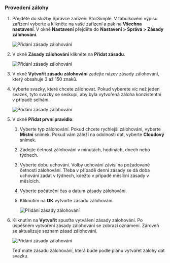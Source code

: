 <!--author=alkohli last changed: 01/12/17-->

### <a name="to-take-a-backup"></a>Provedení zálohy

1. Přejděte do služby Správce zařízení StorSimple. V tabulkovém výpisu zařízení vyberte a klikněte na vaše zařízení a pak na **Všechna nastavení**. V okně **Nastavení** přejděte do **Nastavení > Správa > Zásady zálohování**.

    ![Přidání zásady zálohování](./media/storsimple-8000-take-backup/step8takebu1.png)

2. V okně **Zásady zálohování** klikněte na **Přidat zásadu**.

    ![Přidání zásady zálohování](./media/storsimple-8000-take-backup/step8takebu2.png)

3. V okně **Vytvořit zásadu zálohování** zadejte název zásady zálohování, který obsahuje 3 až 150 znaků.

4. Vyberte svazky, které chcete zálohovat. Pokud vyberete víc než jeden svazek, tyto svazky se seskupí, aby byla vytvořená záloha konzistentní v případě selhání.

    ![Přidání zásady zálohování](./media/storsimple-8000-take-backup/step8takebu4.png)

5. V okně **Přidat první pravidlo**:

    1. Vyberte typ zálohování. Pokud chcete rychlejší zálohování, vyberte **Místní** snímek. Pokud vám záleží na odolnosti dat, vyberte **Cloudový** snímek.
    2. Zadejte četnost zálohování v minutách, hodinách, dnech nebo týdnech.
    3. Vyberte dobu uchování. Volby uchování závisí na požadované četnosti zálohování. Třeba v případě denní zásady se dá doba uchování zadat v týdnech, kdežto v případě měsíční zásady v měsících.
    4. Vyberte počáteční čas a datum zásady zálohování.
    5. Kliknutím na **OK** vytvořte zásadu zálohování.

        ![Přidání zásady zálohování](./media/storsimple-8000-take-backup/step8takebu5.png) 

6. Kliknutím na **Vytvořit** spusťte vytváření zásady zálohování. Po úspěšném vytvoření zásady zálohování se zobrazí oznámení. Zároveň se aktualizuje seznam zásad zálohování.
      
      ![Přidání zásady zálohování](./media/storsimple-8000-take-backup/step8takebu9.png)
      
      Teď máte zásadu zálohování, která bude podle plánu vytvářet zálohy dat svazku.




